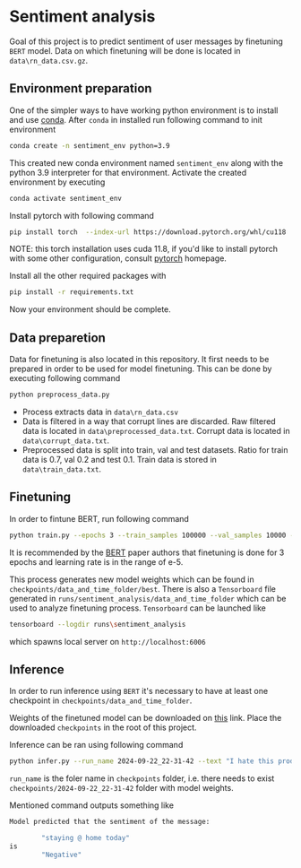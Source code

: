 # Sentiment analysis

Goal of this project is to predict sentiment of user messages by finetuning `BERT` model. Data on which finetuning will be done is located in `data\rn_data.csv.gz`.

## Environment preparation

One of the simpler ways to have working python environment is to install and use [conda](https://conda.io/projects/conda/en/latest/user-guide/install/index.html). After `conda` in installed run following command to init environment

```bash
conda create -n sentiment_env python=3.9
```

This created new conda environment named `sentiment_env` along with the python 3.9 interpreter for that environment. Activate the created environment by executing

```bash
conda activate sentiment_env
```

Install pytorch with following command

```bash
pip install torch  --index-url https://download.pytorch.org/whl/cu118
```

NOTE: this torch installation uses cuda 11.8, if you'd like to install pytorch with some other configuration, consult [pytorch](https://pytorch.org/) homepage.

Install all the other required packages with

```bash
pip install -r requirements.txt
```

Now your environment should be complete.

## Data preparetion

Data for finetuning is also located in this repository. It first needs to be prepared in order to be used for model finetuning. This can be done by executing following command

```bash
python preprocess_data.py
```

- Process extracts data in `data\rn_data.csv`
- Data is filtered in a way that corrupt lines are discarded. Raw filtered data is located in `data\preprocessed_data.txt`. Corrupt data is located in `data\corrupt_data.txt`.
- Preprocessed data is split into train, val and test datasets. Ratio for train data is 0.7, val 0.2 and test 0.1. Train data is stored in `data\train_data.txt`.

## Finetuning

In order to fintune BERT, run following command

```bash
python train.py --epochs 3 --train_samples 100000 --val_samples 10000 --test_samples 10000 --batch_size 128
```

It is recommended by the [BERT](https://arxiv.org/pdf/1810.04805) paper authors that finetuning is done for 3 epochs and learning rate is in the range of e-5.

This process generates new model weights which can be found in `checkpoints/data_and_time_folder/best`. There is also a `Tensorboard` file generated in `runs/sentiment_analysis/data_and_time_folder` which can be used to analyze finetuning process. `Tensorboard` can be launched like

```bash
tensorboard --logdir runs\sentiment_analysis
```

which spawns local server on `http://localhost:6006`

## Inference

In order to run inference using `BERT` it's necessary to have at least one checkpoint in `checkpoints/data_and_time_folder`.

Weights of the finetuned model can be downloaded on [this](https://drive.google.com/drive/folders/12Rz8HtjgOZnWTmJ69MG3UCcwgiXgxr6A?usp=sharing) link. Place the downloaded `checkpoints` in the root of this project.

Inference can be ran using following command

```bash
python infer.py --run_name 2024-09-22_22-31-42 --text "I hate this product!"
```

`run_name` is the foler name in `checkpoints` folder, i.e. there needs to exist `checkpoints/2024-09-22_22-31-42` folder with model weights.

Mentioned command outputs something like

```bash
Model predicted that the sentiment of the message:

        "staying @ home today"
is
        "Negative"
```

